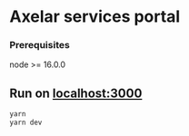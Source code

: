 # Axelar services portal

### Prerequisites
node >= 16.0.0

## Run on [localhost:3000](http://localhost:3000)
```bash
yarn
yarn dev
```